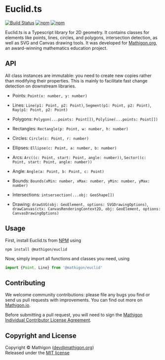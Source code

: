 # Euclid.ts

[![Build Status](https://github.com/mathigon/euclid.js/workflows/CI%20Tests/badge.svg)](https://github.com/mathigon/euclid.js/actions?query=workflow%3A%22CI+Tests%22)
[![npm](https://img.shields.io/npm/v/@mathigon/euclid.svg)](https://www.npmjs.com/package/@mathigon/euclid)
[![npm](https://img.shields.io/github/license/mathigon/euclid.js.svg)](https://github.com/mathigon/euclid.js/blob/master/LICENSE)

Euclid.ts is a Typescript library for 2D geometry. It contains classes for elements like points,
lines, circles, and polygons, intersection detection, as well as SVG and Canvas drawing tools.
It was developed for [Mathigon.org](https://mathigon.org), an award-winning mathematics education
project.


## API

All class instances are immutable: you need to create new copies rather than modifying their
properties. This is mainly to facilitate fast change detection on downstream libraries.

* Points: `Point(x: number, y: number)`
* Lines: `Line(p1: Point, p2: Point)`, `Segment(p1: Point, p2: Point)`, `Ray(p1: Point, p2: Point)`
* Polygons: `Polygon(...points: Point[])`, `Polyline(...points: Point[])`
* Rectangles: `Rectangle(p: Point, w: number, h: number)`
* Circles: `Circle(c: Point, r: number)`
* Ellipses: `Ellipse(c: Point, a: number, b: number)` 
* Arcs: `Arc((c: Point, start: Point, angle: number))`, `Sector((c: Point, start: Point, angle: number))`

* Angle: `Angle(a: Point, b: Point, c: Point)`
* Bounds: `Bounds(xMin: number, xMax: number, yMin: number, yMax: number)`

* Intersections: `intsersection(...obj: GeoShape[])`
* Drawing: `drawSVG(obj: GeoElement, options: SVGDrawingOptions)`, `drawCanvas(ctx: CanvasRenderingContext2D, obj: GeoElement, options: CanvasDrawingOptions)`


## Usage

First, install Euclid.ts from [NPM](https://www.npmjs.com/package/@mathigon/euclid)
using

```npm install @mathigon/euclid```

Now, simply import all functions and classes you need, using

```js
import {Point, Line} from '@mathigon/euclid'
```


## Contributing

We welcome community contributions: please file any bugs you find or send us
pull requests with improvements. You can find out more on
[Mathigon.io](https://mathigon.io).

Before submitting a pull request, you will need to sign the [Mathigon Individual
Contributor License Agreement](https://gist.github.com/plegner/5ad5b7be2948a4ad073c50b15ac01d39).


## Copyright and License

Copyright © Mathigon ([dev@mathigon.org](mailto:dev@mathigon.org))  
Released under the [MIT license](LICENSE)
